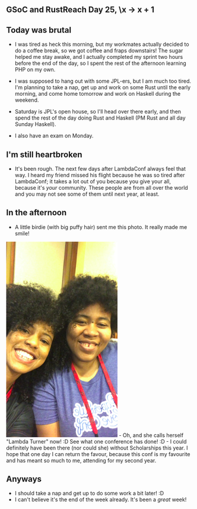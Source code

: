## GSoC and RustReach Day 25, \x -> x + 1

## Today was brutal
- I was tired as heck this morning, but my workmates actually decided to do a coffee break,
  so we got coffee and fraps downstairs! The sugar helped me stay awake, and I actually
  completed my sprint two hours before the end of the day, so I spent the rest of the afternoon
  learning PHP on my own.
  
- I was supposed to hang out with some JPL-ers, but I am much too tired. I'm planning to take a nap,
  get up and work on some Rust until the early morning, and come home tomorrow and work on Haskell
  during the weekend. 
- Saturday is JPL's open house, so I'll head over there early, and then spend the rest of the day doing
  Rust and Haskell (PM Rust and all day Sunday Haskell).
- I also have an exam on Monday. 

## I'm still heartbroken
- It's been rough. The next few days after LambdaConf always feel that way. I heard my friend missed his
  flight because he was so tired after LambdaConf; it takes a lot out of you because you give your all,
  because it's *your* community. These people are from all over the world and you may not see some of them
  until next year, at least.
  
## In the afternoon
- A little birdie (with big puffy hair) sent me this photo. It really made me smile! 
 <img src="/images/lconf18_/image1_sm.png" width="300">
- Oh, and she calls herself "Lambda Turner" now! :D See what one conference has done! :D
- I could definitely have been there (nor could she) without Scholarships this year. I hope that one day
  I can return the favour, because this conf is my favourite and has meant so much to me, attending for my
  second year. 
  
## Anyways
- I should take a nap and get up to do some work a bit later! :D
- I can't believe it's the end of the week already. It's been a *great* week!

